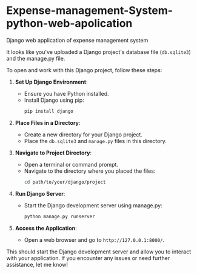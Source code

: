 # Expense-management-System-python-web-apolication
Django web application of expense management system


It looks like you've uploaded a Django project's database file (`db.sqlite3`) and the manage.py file. 

To open and work with this Django project, follow these steps:

1. **Set Up Django Environment**:
   - Ensure you have Python installed.
   - Install Django using pip:
     ```bash
     pip install django
     ```

2. **Place Files in a Directory**:
   - Create a new directory for your Django project.
   - Place the `db.sqlite3` and `manage.py` files in this directory.

3. **Navigate to Project Directory**:
   - Open a terminal or command prompt.
   - Navigate to the directory where you placed the files:
     ```bash
     cd path/to/your/django/project
     ```

4. **Run Django Server**:
   - Start the Django development server using manage.py:
     ```bash
     python manage.py runserver
     ```

5. **Access the Application**:
   - Open a web browser and go to `http://127.0.0.1:8000/`.

This should start the Django development server and allow you to interact with your application. If you encounter any issues or need further assistance, let me know!
